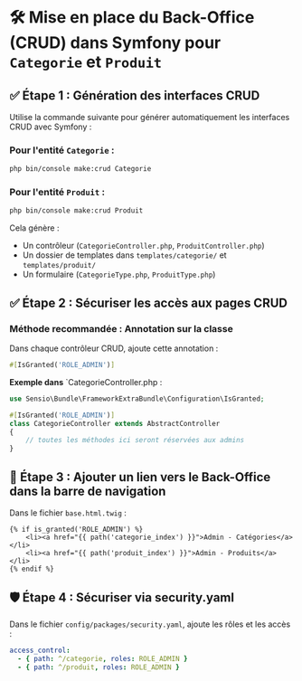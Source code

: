 # 🛠️ Mise en place du Back-Office (CRUD) dans Symfony pour `Categorie` et `Produit`

## ✅ Étape 1 : Génération des interfaces CRUD

Utilise la commande suivante pour générer automatiquement les interfaces CRUD avec Symfony :

### Pour l'entité `Categorie` :

```bash
php bin/console make:crud Categorie
```

### Pour l'entité `Produit` :

```bash
php bin/console make:crud Produit
```

Cela génère :

- Un contrôleur (`CategorieController.php`, `ProduitController.php`)
- Un dossier de templates dans `templates/categorie/` et `templates/produit/`
- Un formulaire (`CategorieType.php`, `ProduitType.php`)

## ✅ Étape 2 : Sécuriser les accès aux pages CRUD

### Méthode recommandée : Annotation sur la classe

Dans chaque contrôleur CRUD, ajoute cette annotation :

```php
#[IsGranted('ROLE_ADMIN')]
```

**Exemple dans** `CategorieController.php :

```php
use Sensio\Bundle\FrameworkExtraBundle\Configuration\IsGranted;

#[IsGranted('ROLE_ADMIN')]
class CategorieController extends AbstractController
{
    // toutes les méthodes ici seront réservées aux admins
}
```

## 🧭 Étape 3 : Ajouter un lien vers le Back-Office dans la barre de navigation

Dans le fichier `base.html.twig` :

```twig
{% if is_granted('ROLE_ADMIN') %}
    <li><a href="{{ path('categorie_index') }}">Admin - Catégories</a></li>
    <li><a href="{{ path('produit_index') }}">Admin - Produits</a></li>
{% endif %}

```

## 🛡️ Étape 4 : Sécuriser via security.yaml

Dans le fichier `config/packages/security.yaml`, ajoute les rôles et les accès :

```yaml
access_control:
  - { path: ^/categorie, roles: ROLE_ADMIN }
  - { path: ^/produit, roles: ROLE_ADMIN }
```
